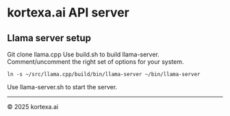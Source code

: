 # kortexa.ai API server

## Llama server setup

Git clone llama.cpp
Use build.sh to build llama-server. Comment/uncomment the right set of options for your system.

```
ln -s ~/src/llama.cpp/build/bin/llama-server ~/bin/llama-server
```

Use llama-server.sh to start the server.

-------------------
© 2025 kortexa.ai